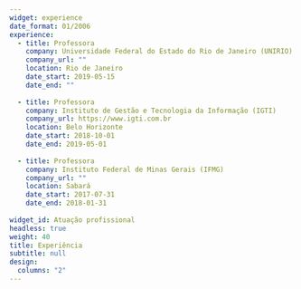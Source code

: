 ```yaml
---
widget: experience
date_format: 01/2006
experience:
  - title: Professora
    company: Universidade Federal do Estado do Rio de Janeiro (UNIRIO)
    company_url: ""
    location: Rio de Janeiro
    date_start: 2019-05-15
    date_end: ""
      
  - title: Professora
    company: Instituto de Gestão e Tecnologia da Informação (IGTI)
    company_url: https://www.igti.com.br
    location: Belo Horizonte
    date_start: 2018-10-01
    date_end: 2019-05-01
       
  - title: Professora
    company: Instituto Federal de Minas Gerais (IFMG)
    company_url: ""
    location: Sabará
    date_start: 2017-07-31
    date_end: 2018-01-31
       
widget_id: Atuação profissional
headless: true
weight: 40
title: Experiência
subtitle: null
design:
  columns: "2"
---
```

